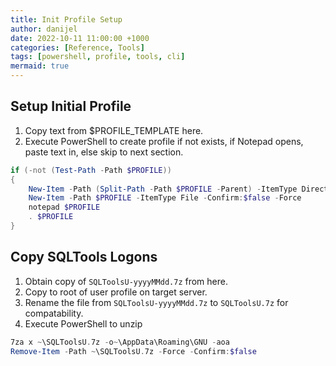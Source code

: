 ```yaml
---
title: Init Profile Setup
author: danijel
date: 2022-10-11 11:00:00 +1000
categories: [Reference, Tools]
tags: [powershell, profile, tools, cli]
mermaid: true
---
```


## Setup Initial Profile

1. Copy text from $PROFILE_TEMPLATE here.
2. Execute PowerShell to create profile if not exists, if Notepad opens, paste text in, else skip to next section.

```powershell
if (-not (Test-Path -Path $PROFILE))
{
    New-Item -Path (Split-Path -Path $PROFILE -Parent) -ItemType Directory -Confirm:$false -Force
    New-Item -Path $PROFILE -ItemType File -Confirm:$false -Force
    notepad $PROFILE
    . $PROFILE
}
```

## Copy SQLTools Logons

1. Obtain copy of `SQLToolsU-yyyyMMdd.7z` from here.
1. Copy to root of user profile on target server.
1. Rename the file from `SQLToolsU-yyyyMMdd.7z` to `SQLToolsU.7z` for compatability.
1. Execute PowerShell to unzip

```powershell
7za x ~\SQLToolsU.7z -o~\AppData\Roaming\GNU -aoa
Remove-Item -Path ~\SQLToolsU.7z -Force -Confirm:$false
```
